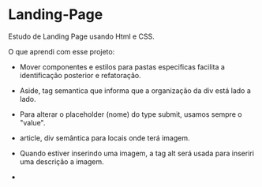 # Landing-Page
Estudo de Landing Page usando Html e CSS.

O que aprendi com esse projeto:

- Mover componentes e estilos para pastas especificas facilita a identificação posterior e refatoração.

- Aside, tag semantica que informa que a organização da div está lado a lado.

- Para alterar o placeholder (nome) do type submit, usamos sempre o "value".

- article, div semântica para locais onde terá imagem.

- Quando estiver inserindo uma imagem, a tag alt será usada para inseriri uma descrição a imagem.

- 
